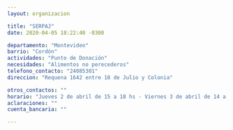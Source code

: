 ```yaml
---
layout: organizacion

title: "SERPAJ"
date: 2020-04-05 18:22:40 -0300

departamento: "Montevideo"
barrio: "Cordón"
actividades: "Punto de Donación"
necesidades: "Alimentos no perecederos"
telefono_contacto: "24085301"
direccion: "Requena 1642 entre 18 de Julio y Colonia"

otros_contactos: ""
horario: "Jueves 2 de abril de 15 a 18 hs - Viernes 3 de abril de 14 a 17 hs"
aclaraciones: ""
cuenta_bancaria: ""

---
```

